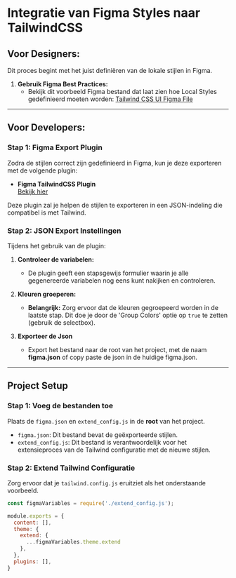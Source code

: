 # Integratie van Figma Styles naar TailwindCSS

## Voor Designers:
Dit proces begint met het juist definiëren van de lokale stijlen in Figma.

1. **Gebruik Figma Best Practices:**
   - Bekijk dit voorbeeld Figma bestand dat laat zien hoe Local Styles gedefinieerd moeten worden: 
     [Tailwind CSS UI Figma File](https://www.figma.com/community/file/768809027799962739)
---

## Voor Developers:

### Stap 1: Figma Export Plugin
Zodra de stijlen correct zijn gedefinieerd in Figma, kun je deze exporteren met de volgende plugin:

- **Figma TailwindCSS Plugin**  
  [Bekijk hier](https://www.figma.com/community/plugin/785619431629077634/figma-tailwindcss)

Deze plugin zal je helpen de stijlen te exporteren in een JSON-indeling die compatibel is met Tailwind.

### Stap 2: JSON Export Instellingen
Tijdens het gebruik van de plugin:
1. **Controleer de variabelen:**
   - De plugin geeft een stapsgewijs formulier waarin je alle gegenereerde variabelen nog eens kunt nakijken en controleren.

2. **Kleuren groeperen:**
   - **Belangrijk:** Zorg ervoor dat de kleuren gegroepeerd worden in de laatste stap. Dit doe je door de 'Group Colors' optie op `true` te zetten (gebruik de selectbox).

3. **Exporteer de Json**
    - Export het bestand naar de root van het project, met de naam **figma.json** of copy paste de json in de huidige figma.json.
    

---

## Project Setup

### Stap 1: Voeg de bestanden toe
Plaats de `figma.json` en `extend_config.js` in de **root** van het project.

- `figma.json`: Dit bestand bevat de geëxporteerde stijlen.
- `extend_config.js`: Dit bestand is verantwoordelijk voor het extensieproces van de Tailwind configuratie met de nieuwe stijlen.

### Stap 2: Extend Tailwind Configuratie
Zorg ervoor dat je `tailwind.config.js` eruitziet als het onderstaande voorbeeld.

```js
const figmaVariables = require('./extend_config.js');

module.exports = {
  content: [],
  theme: {
    extend: {
      ...figmaVariables.theme.extend
    },
  },
  plugins: [],
}

